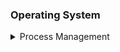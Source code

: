 ### Operating System
<details>
<summary>Process Management</summary>

- [Fork](process/fork/)
- [Shared Memory](process/shm/)
<details>